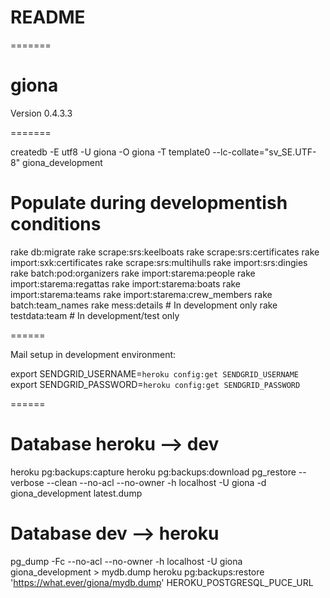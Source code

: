 # README

=======
# giona

Version 0.4.3.3

=======

createdb -E utf8 -U giona -O giona -T template0 --lc-collate="sv_SE.UTF-8" giona_development

# Populate during developmentish conditions
rake db:migrate
rake scrape:srs:keelboats
rake scrape:srs:certificates
rake import:sxk:certificates
rake scrape:srs:multihulls
rake import:srs:dingies
rake batch:pod:organizers
rake import:starema:people
rake import:starema:regattas
rake import:starema:boats
rake import:starema:teams
rake import:starema:crew_members
rake batch:team_names
rake mess:details # In development only
rake testdata:team # In development/test only

======

Mail setup in development environment:

export SENDGRID_USERNAME=`heroku config:get SENDGRID_USERNAME`
export SENDGRID_PASSWORD=`heroku config:get SENDGRID_PASSWORD`


======

# Database heroku --> dev
heroku pg:backups:capture
heroku pg:backups:download
pg_restore --verbose --clean --no-acl --no-owner -h localhost -U giona -d giona_development latest.dump

# Database dev --> heroku
pg_dump -Fc --no-acl --no-owner -h localhost -U giona giona_development > mydb.dump
heroku pg:backups:restore 'https://what.ever/giona/mydb.dump' HEROKU_POSTGRESQL_PUCE_URL

